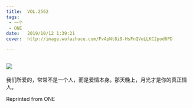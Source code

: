 ```yaml
---
title:	VOL.2562
tags:
 - 一个
 - ONE
date:	2019/10/12 1:39:21
cover:	http://image.wufazhuce.com/FvApNt8i9-HsFnQVuLLKC2pod6PD

---
```

![](http://image.wufazhuce.com/FvApNt8i9-HsFnQVuLLKC2pod6PD)
---

我们所爱的，常常不是一个人，而是爱情本身。那天晚上，月光才是你的真正情人。
 
Reprinted from ONE
